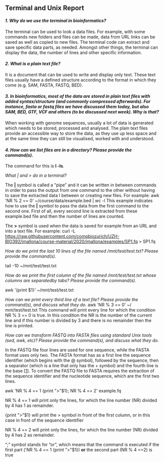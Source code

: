 ## Terminal and Unix Report

#### *1. Why do we use the terminal in bioinformatics?*

The terminal can be used to look a data files. For example, with some commands new folders and files can be made, data from URL links can be saved as well as copied to new files. The terminal code can extract and save specific data parts, as needed. Amongst other things, the terminal can display the data, the number of lines and other specific information.

#### *2. What is a plain text file?*

It is a document that can be used to write and display only text. These text files usually have a defined structure according to the format in which they come (e.g. SAM, FASTA, FASTQ, BED).


#### *3. In bioinformatics, most of the data are stored in plain text files with added syntax/structure (and commonly compressed afterwards). For instance, fasta or fastq files we have discussed them today, but also SAM, BED, GTF, VCF and others (to be discussed next week). Why is that?*

When working with genome sequences, usually a lot of data is generated which needs to be stored, processed and analysed. The plain text files provide an accessible way to store the data, as they use up less space and at the same time they can still be visualised, worked with and understood.

#### *4. How can we list files are in a directory? Please provide the command(s).*

The command for this is **l -ls**.

*What | and > do in a terminal?*

The **|** symbol is called a “pipe” and it can be written in between commands in order to pass the output from one command to the other without having to save the extracted data I between or creating new files.
For example:
awk 'NR % 2 == 0' ~/course/data/example.bed | wc -l
This example indicates how to use the **|** symbol to pass the data from the first command to the second one. First of all, every second line is extracted from these example.bed file and then the number of lines are counted.

The **>** symbol is used when the data is saved for example from an URL and into a text file. 
For example:
curl -L https://raw.githubusercontent.com/compbiozurich/UZH-BIO392/imallona/course-material/2020/imallona/examples/SP1.fq  > SP1.fq

*How do we print the last 10 lines of the file named /mnt/test/test.txt? Please provide the command(s).*

tail -10 ~/mnt/test/test.txt

*How do we print the first column of the file named /mnt/test/test.txt whose columns are separatedby tabs? Please provide the command(s).*

awk '{print $1}' ~/mnt/test/test.txt 

*How can we print every third line of a text file? Please provide the command(s), and discuss what they do.*
awk 'NR % 3 == 0' ~/ mnt/test/test.txt 
This command will print every line for which the condition NR % 3 == 0 is true. In this condition the NR is the number of the current line and if this number is divided by 3 and there is no remainder then the line is printed.

*How can we transform FASTQ into FASTA files using standard Unix tools (sed, awk, etc)? Please provide the command(s), and discuss what they do.*

In the FASTQ file four lines are used for one sequence, while the FASTA format uses only two. The FASTA format has as a first line the sequence identifier (which begins with the @ symbol), followed by the sequence, then a separator (which is a line that only has the + symbol) and the fourth line is the base [[1]]. To convert the FASTQ file to FASTA requires the extraction of the sequence identifier and the nucleotide sequence, which are the first two lines.

awk 'NR % 4 == 1 {print ">"$1}; NR % 4 == 2' example.fq

 NR % 4 == 1 will print only the lines, for which the line number (NR) divided by 4 has 1 as remainder. 

{print ">"$1} will print the > symbol in front of the first column, or in this case in front of the sequence identifier

NR % 4 == 2 will print only the lines, for which the line number (NR) divided by 4 has 2 as remainder.

“;” symbol stands for “or”, which means that the command is executed if the first part ('NR % 4 == 1 {print ">"$1}) **or** the second part (NR % 4 ==2) is true


[1]: https://support.illumina.com/bulletins/2016/04/fastq-files-explained.html
